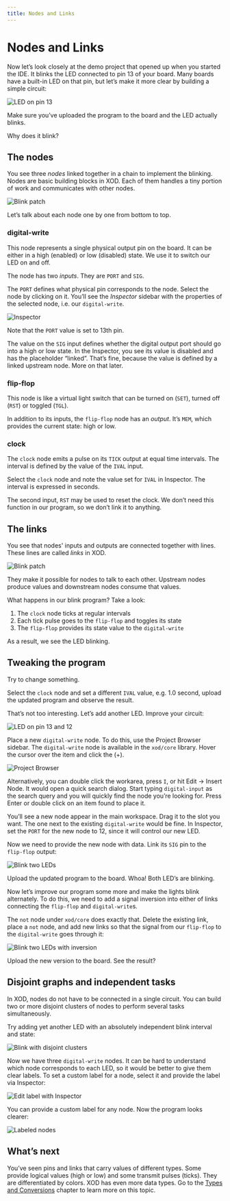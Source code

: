 ```yaml
---
title: Nodes and Links
---
```


Nodes and Links
===============

Now let’s look closely at the demo project that opened up when you started
the IDE. It blinks the LED connected to pin 13 of your board. Many boards have
a built-in LED on that pin, but let’s make it more clear by building a simple
circuit:

![LED on pin 13](./led-on-pin-13.fz.png)

Make sure you’ve uploaded the program to the board and the LED actually
blinks.

Why does it blink?

The nodes
---------

You see three *nodes* linked together in a chain to implement the blinking.
Nodes are basic building blocks in XOD. Each of them handles a tiny portion of
work and communicates with other nodes.

![Blink patch](./blink.patch.png)

Let’s talk about each node one by one from bottom to top.

### digital-write

This node represents a single physical output pin on the board. It can be
either in a high (enabled) or low (disabled) state. We use it to switch our LED
on and off.

The node has two *inputs*. They are `PORT` and `SIG`.

The `PORT` defines what physical pin corresponds to the node. Select the node
by clicking on it. You’ll see the *Inspector* sidebar with the properties of
the selected node, i.e. our `digital-write`.

![Inspector](./inspector.png)

Note that the `PORT` value is set to 13th pin.

The value on the `SIG` input defines whether the digital output port should go
into a high or low state. In the Inspector, you see its value is disabled and
has the placeholder “linked”. That’s fine, because the value is defined
by a linked upstream node. More on that later.

### flip-flop

This node is like a virtual light switch that can be turned on (`SET`), turned
off (`RST`) or toggled (`TGL`).

In addition to its inputs, the `flip-flop` node has an *output*. It’s
`MEM`, which provides the current state: high or low.

### clock

The `clock` node emits a pulse on its `TICK` output at equal time intervals.
The interval is defined by the value of the `IVAL` input.

Select the `clock` node and note the value set for `IVAL` in Inspector.
The interval is expressed in seconds.

The second input, `RST` may be used to reset the clock.  We don’t need this
function in our program, so we don’t link it to anything.

The links
---------

You see that nodes' inputs and outputs are connected together with lines. These
lines are called *links* in XOD.

![Blink patch](./blink.patch.png)

They make it possible for nodes to talk to each other. Upstream nodes produce
values and downstream nodes consume that values.

What happens in our blink program? Take a look:

1. The `clock` node ticks at regular intervals
3. Each tick pulse goes to the `flip-flop` and toggles its state
4. The `flip-flop` provides its state value to the `digital-write`

As a result, we see the LED blinking.

Tweaking the program
--------------------

Try to change something.

Select the `clock` node and set a different `IVAL` value, e.g. 1.0 second,
upload the updated program and observe the result.

That’s not too interesting. Let’s add another LED. Improve your circuit:

![LED on pin 13 and 12](./led-on-pin-13-and-12.fz.png)

Place a new `digital-write` node. To do this, use the Project Browser sidebar.
The `digital-write` node is available in the `xod/core` library. Hover the
cursor over the item and click the (+).

![Project Browser](./project-browser.png)

Alternatively, you can double click the workarea, press `I`, or hit Edit →
Insert Node. It would open a quick search dialog. Start typing `digital-input`
as the search query and you will quickly find the node you’re looking for.
Press Enter or double click on an item found to place it.

You’ll see a new node appear in the main workspace. Drag it to the slot you
want. The one next to the existing `digital-write` would be fine. In
Inspector, set the `PORT` for the new node to 12, since it will control our new
LED.

Now we need to provide the new node with data. Link its `SIG` pin to the
`flip-flop` output:

![Blink two LEDs](./blink-two-leds.patch.png)

Upload the updated program to the board. Whoa! Both LED’s are blinking.

Now let’s improve our program some more and make the lights blink
alternately. To do this, we need to add a signal inversion into either of
links connecting the `flip-flop` and `digital-write`s.

The `not` node under `xod/core` does exactly that. Delete the existing link,
place a `not` node, and add new links so that the signal from our `flip-flop`
to the `digital-write` goes through it:

![Blink two LEDs with inversion](./blink-two-leds-inv.patch.png)

Upload the new version to the board. See the result?

Disjoint graphs and independent tasks
-------------------------------------

In XOD, nodes do not have to be connected in a single circuit. You can build
two or more disjoint clusters of nodes to perform several tasks simultaneously.

Try adding yet another LED with an absolutely independent blink interval and
state:

![Blink with disjoint clusters](./blink-disjoint.patch.png)

Now we have three `digital-write` nodes. It can be hard to understand which
node corresponds to each LED, so it would be better to give them clear labels.
To set a custom label for a node, select it and provide the label via
Inspector:

![Edit label with Inspector](./inspector-label.png)

You can provide a custom label for any node. Now the program looks clearer:

![Labeled nodes](./blink-disjoint-labeled.patch.png)

What’s next
-----------

You’ve seen pins and links that carry values of different types. Some provide
logical values (high or low) and some transmit pulses (ticks). They are
differentiated by colors.  XOD has even more data types. Go to the [Types and
Conversions](../data-types-and-conversions/) chapter to learn more on this
topic.

